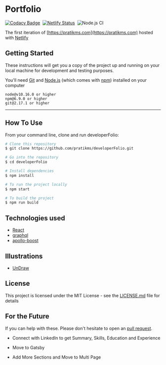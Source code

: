 # Portfolio
[![Codacy Badge](https://api.codacy.com/project/badge/Grade/f59250fe74b0400990c4f219b3271156)](https://www.codacy.com/manual/pratikms/developerFolio?utm_source=github.com&amp;utm_medium=referral&amp;utm_content=pratikms/developerFolio&amp;utm_campaign=Badge_Grade)&nbsp;
[![Netlify Status](https://api.netlify.com/api/v1/badges/fd85c878-b40c-4359-bf7d-d28a003c3913/deploy-status)](https://app.netlify.com/sites/pratikms/deploys)&nbsp;
![Node.js CI](https://github.com/pratikms/developerFolio/workflows/Node.js%20CI/badge.svg)

The first iteration of [https://pratikms.com](https://pratikms.com) hosted with [Netlify](https://www.netlify.com/)

## Getting Started 

These instructions will get you a copy of the project up and running on your local machine for development and testing purposes.

You'll need [Git](https://git-scm.com) and [Node.js](https://nodejs.org/en/download/) (which comes with [npm](http://npmjs.com)) installed on your computer

```
node@v10.16.0 or higher
npm@6.9.0 or higher
git@2.17.1 or higher
```

---

## How To Use

From your command line, clone and run developerFolio:

```bash
# Clone this repository
$ git clone https://github.com/pratikms/developerFolio.git

# Go into the repository
$ cd developerFolio

# Install dependencies
$ npm install

# To run the project locally
$ npm start

# To build the project
$ npm run build
```

## Technologies used

- [React](https://reactjs.org/)
- [graphql](https://graphql.org/) 
- [apollo-boost](https://www.apollographql.com/docs/react/get-started/) 

## Illustrations
- [UnDraw](https://undraw.co/illustrations)

## License

This project is licensed under the MIT License - see the [LICENSE.md](./LICENSE) file for details


## For the Future 
If you can help with these. Please don't hesitate to open an [pull request](https://github.com/pratikms/developerFolio/pulls).

- Connect with LinkedIn to get Summary, Skills, Education and Experience

- Move to Gatsby

- Add More Sections and Move to Multi Page
